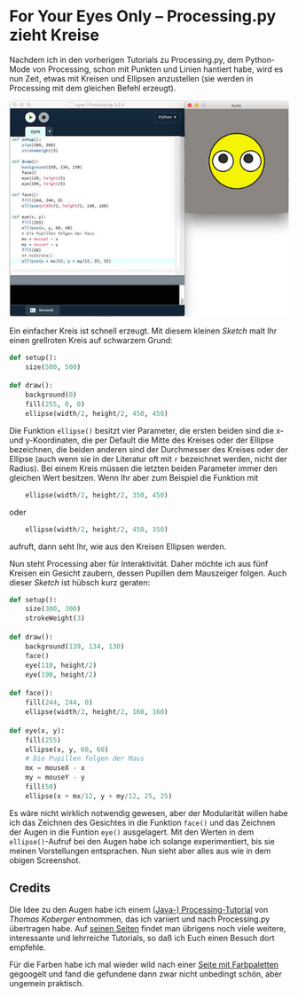 # For Your Eyes Only – Processing.py zieht Kreise

Nachdem ich in den vorherigen Tutorials zu Processing.py, dem Python-Mode von Processing, schon mit Punkten und Linien hantiert habe, wird es nun Zeit, etwas mit Kreisen und Ellipsen anzustellen (sie werden in Processing mit dem gleichen Befehl erzeugt).

[![Screenshot](images/foryoureyesonly.jpg)](https://www.flickr.com/photos/schockwellenreiter/31784433034/)

Ein einfacher Kreis ist schnell erzeugt. Mit diesem kleinen *Sketch* malt Ihr einen grellroten Kreis auf schwarzem Grund:

~~~python
def setup():
    size(500, 500)

def draw():
    background(0)
    fill(255, 0, 0)
    ellipse(width/2, height/2, 450, 450)
~~~

Die Funktion `ellipse()` besitzt vier Parameter, die ersten beiden sind die x- und y-Koordinaten, die per Default die Mitte des Kreises oder der Ellipse bezeichnen, die beiden anderen sind der Durchmesser des Kreises oder der Ellipse (auch wenn sie in der Literatur oft mit `r` bezeichnet werden, nicht der Radius). Bei einem Kreis müssen die letzten beiden Parameter immer den gleichen Wert besitzen. Wenn Ihr aber zum Beispiel die Funktion mit

~~~python
    ellipse(width/2, height/2, 350, 450)
~~~

oder

~~~python
    ellipse(width/2, height/2, 450, 350)
~~~

aufruft, dann seht Ihr, wie aus den Kreisen Ellipsen werden.

Nun steht Processing aber für Interaktivität. Daher möchte ich aus fünf Kreisen ein Gesicht zaubern, dessen Pupillen dem Mauszeiger folgen. Auch dieser *Sketch* ist hübsch kurz geraten:

~~~python
def setup():
    size(300, 300)
    strokeWeight(3)

def draw():
    background(139, 134, 130)
    face()
    eye(110, height/2)
    eye(190, height/2)

def face():
    fill(244, 244, 0)
    ellipse(width/2, height/2, 160, 160)

def eye(x, y):
    fill(255)
    ellipse(x, y, 60, 60)
    # Die Pupillen folgen der Maus
    mx = mouseX - x
    my = mouseY - y
    fill(50)
    ellipse(x + mx/12, y + my/12, 25, 25)
~~~

Es wäre nicht wirklich notwendig gewesen, aber der Modularität willen habe ich das Zeichnen des Gesichtes in die Funktion `face()` und das Zeichnen der Augen in die Funtion `eye()` ausgelagert. Mit den Werten in dem `ellipse()`-Aufruf bei den Augen habe ich solange experimentiert, bis sie meinen Vorstellungen entsprachen. Nun sieht aber alles aus wie in dem obigen Screenshot.

## Credits

Die Idee zu den Augen habe ich einem [(Java-) Processing-Tutorial][3] von *Thomas Koberger* entnommen, das ich variiert und nach Processing.py übertragen habe. Auf [seinen Seiten][4] findet man übrigens noch viele weitere, interessante und lehrreiche Tutorials, so daß ich Euch einen Besuch dort empfehle.

Für die Farben habe ich mal wieder wild nach einer [Seite mit Farbpaletten][5] gegoogelt und fand die gefundene dann zwar nicht unbedingt schön, aber ungemein praktisch.




[3]: https://lernprocessing.wordpress.com/2010/01/10/funktionen/
[4]: https://lernprocessing.wordpress.com/2010/01/18/processing-links/
[5]: http://www.farb-tabelle.de/de/farbtabelle.htm